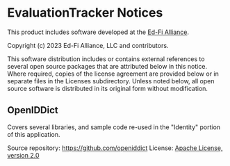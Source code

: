 # EvaluationTracker Notices

This product includes software developed at the [Ed-Fi
Alliance](https://www.ed-fi.org).

Copyright (c) 2023 Ed-Fi Alliance, LLC and contributors.

This software distribution includes or contains external references to several
open source packages that are attributed below in this notice. Where required,
copies of the license agreement are provided below or in separate files in the
Licenses subdirectory. Unless noted below, all open source software is distributed
in its original form without modification.

## OpenIDDict

Covers several libraries, and sample code re-used in the "Identity" portion of
this application.

Source repository: https://github.com/openiddict
License: [Apache License, version 2.0](LICENSE)
